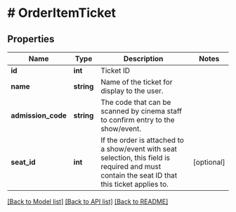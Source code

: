# # OrderItemTicket

## Properties

Name | Type | Description | Notes
------------ | ------------- | ------------- | -------------
**id** | **int** | Ticket ID |
**name** | **string** | Name of the ticket for display to the user. |
**admission_code** | **string** | The code that can be scanned by cinema staff to confirm entry to the show/event. |
**seat_id** | **int** | If the order is attached to a show/event with seat selection, this field is required and must contain the seat ID that this ticket applies to. | [optional]

[[Back to Model list]](../../README.md#models) [[Back to API list]](../../README.md#endpoints) [[Back to README]](../../README.md)

